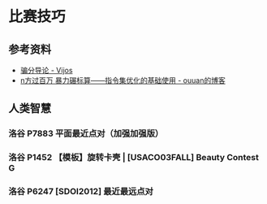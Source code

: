 # 比赛技巧

## 参考资料

- [骗分导论 - Vijos](https://vijos.org/discuss/5343eb6c48c5fc86468b457d)
- [n方过百万 暴力碾标算——指令集优化的基础使用 - ouuan的博客](https://ouuan.github.io/post/n方过百万-暴力碾标算指令集优化的基础使用/)

## 人类智慧

### 洛谷 P7883 平面最近点对（加强加强版）

<Problem id="P7883" />

### 洛谷 P1452 【模板】旋转卡壳 | [USACO03FALL] Beauty Contest G

<Problem id="P1452" />

### 洛谷 P6247 [SDOI2012] 最近最远点对

<Problem id="P6247" />
